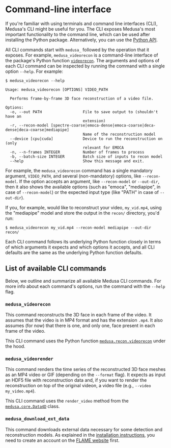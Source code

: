 # Command-line interface

If you're familiar with using terminals and command line interfaces (CLI), Medusa's
CLI might be useful for you. The CLI exposes Medusa's most important functionality
to the command line, which can be used after installing the Python package. Alternatively,
you can use the [Python API](./python).

All CLI commands start with `medusa_` followed by the operation that it exposes.
For example, `medusa_videorecon` is a command-line interface of the package's Python
function [`videorecon`](./python/recon/recon/index). The arguments and options of each CLI
command can be inspected by running the command with a single option `--help`. For
example:

```console
$ medusa_videorecon --help

Usage: medusa_videorecon [OPTIONS] VIDEO_PATH

  Performs frame-by-frame 3D face reconstruction of a video file.

Options:
  -o, --out PATH                  File to save output to (shouldn't have an
                                  extension)
  -r, --recon-model [spectre-coarse|emoca-dense|emoca-coarse|deca-dense|deca-coarse|mediapipe]
                                  Name of the reconstruction model
  --device [cpu|cuda]             Device to run the reconstruction on (only
                                  relevant for EMOCA
  -n, --n-frames INTEGER          Number of frames to process
  -b, --batch-size INTEGER        Batch size of inputs to recon model
  --help                          Show this message and exit.
```

For example, the `medusa_videorecon` command has a single mandatory argument,
`VIDEO_PATH`, and several (non-mandatory) options, like `--recon-model`.
If the option accepts an argument, like `--recon-model` or `--out-dir`, then it also
shows the available options (such as "emoca", "mediapipe", in case of `--recon-model`)
or the expected input type (like "PATH" in case of `--out-dir`).

If you, for example, would like to reconstruct your video, `my_vid.mp4`, using the
"mediapipe" model and store the output in the `recon/` directory, you'd run:

```console
$ medusa_videorecon my_vid.mp4 --recon-model mediapipe --out-dir recon/
```

Each CLI command follows its underlying Python function closely in terms of which
arguments it expects and which options it accepts, and all CLI defaults are the same
as the underlying Python function defaults.

## List of available CLI commands

Below, we outline and summarize all available Medusa CLI commands. For more info about
each command's options, run the command with the `--help` flag.

### `medusa_videorecon`

This command reconstructs the 3D face in each frame of the video. It assumes that the
video is in MP4 format and has the extension `.mp4`. It also assumes (for now) that
there is one, and only one, face present in each frame of the video.

This CLI command uses the Python function
[`medusa.recon.videorecon`](./python/recon/recon/index) under the hood.

### `medusa_videorender`

This command renders the time series of the reconstructed 3D face meshes as an MP4 video
or GIF (depending on the `--format` flag). It expects as input an HDF5 file with
reconstruction data and, if you want to render the reconstruction on top of the original
videon, a video file (e.g., `--video my_video.mp4`).

This CLI command uses the `render_video` method from the
[`medusa.core.Data4D`](./python/containers/fourD/index) class.

### `medusa_download_ext_data`

This command downloads external data necessary for some detection and reconstruction
models. As explained in the [installation instructions](../getting_started/installation),
you need to create an account on the [FLAME website](https://flame.is.tue.mpg.de/) first.
